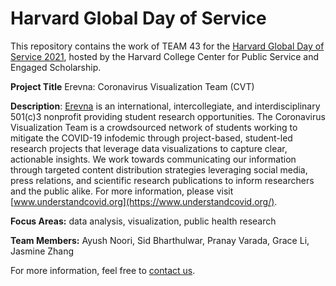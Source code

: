 # Harvard Global Day of Service
This repository contains the work of TEAM 43 for the [Harvard Global Day of Service 2021](https://publicservice.fas.harvard.edu/globaldayofservice), hosted by the Harvard College Center for Public Service and Engaged Scholarship.

**Project Title** Erevna: Coronavirus Visualization Team (CVT)

**Description**: [Erevna](https://projects.iq.harvard.edu/erevna/home) is an international, intercollegiate, and interdisciplinary 501(c)3 nonprofit providing student research opportunities. The Coronavirus Visualization Team is a crowdsourced network of students working to mitigate the COVID-19 infodemic through project-based, student-led research projects that leverage data visualizations to capture clear, actionable insights. We work towards communicating our information through targeted content distribution strategies leveraging social media, press relations, and scientific research publications to inform researchers and the public alike. For more information, please visit [www.understandcovid.org](https://www.understandcovid.org/).

**Focus Areas:** data analysis, visualization, public health research

**Team Members:** Ayush Noori, Sid Bharthulwar, Pranay Varada, Grace Li, Jasmine Zhang

For more information, feel free to [contact us](mailto:anoori@college.harvard.edu).
